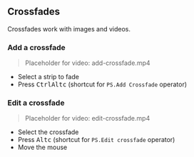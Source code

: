 ## Crossfades
Crossfades work with images and videos.

### Add a crossfade

> Placeholder for video: add-crossfade.mp4

- Select a strip to fade 
- Press <kbd>Ctrl</kbd><kbd>Alt</kbd><kbd>c</kbd> (shortcut for `PS.Add Crossfade` operator)

### Edit a crossfade

> Placeholder for video: edit-crossfade.mp4 

- Select the crossfade
- Press <kbd>Alt</kbd><kbd>c</kbd> (shortcut for `PS.Edit crossfade` operator)
- Move the mouse

